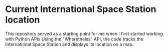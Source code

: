 # Current International Space Station location

This repository served as a starting point for me when I first started working with Python APIs
Using the "Wheretheiss" API, the code tracks the International Space Station and displays its location on a map.

